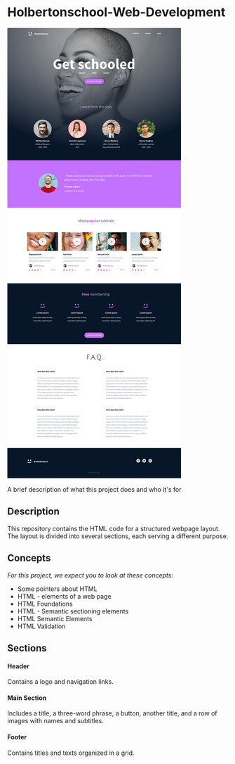 # Holbertonschool-Web-Development

![Smile School](https://github.com/Abulfazfa/holbertonschool-web-development/blob/master/html_advanced/assets/images/indexPageSS.jpg)

A brief description of what this project does and who it's for

## Description

This repository contains the HTML code for a structured webpage layout. The layout is divided into several sections, each serving a different purpose.

## Concepts

_For this project, we expect you to look at these concepts:_ 
* Some pointers about HTML
* HTML - elements of a web page
* HTML Foundations
* HTML - Semantic sectioning elements
* HTML Semantic Elements
* HTML Validation

## Sections

#### Header

Contains a logo and navigation links.

#### Main Section

Includes a title, a three-word phrase, a button, another title, and a row of images with names and subtitles.

#### Footer

Contains titles and texts organized in a grid.
